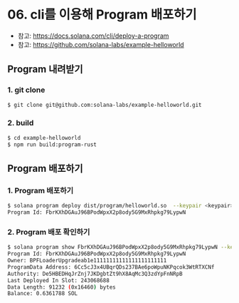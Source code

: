 # 06. cli를 이용해 Program 배포하기

- 참고: https://docs.solana.com/cli/deploy-a-program
- 참고: https://github.com/solana-labs/example-helloworld

## Program 내려받기

### 1. git clone

```bash
$ git clone git@github.com:solana-labs/example-helloworld.git
```

### 2. build

```bash
$ cd example-helloworld
$ npm run build:program-rust
```

## Program 배포하기

### 1. Program 배포하기

```bash
$ solana program deploy dist/program/helloworld.so  --keypair <keypair>
Program Id: FbrKXhDGAuJ96BPodWpxX2p8ody5G9MxRhpkg79LypwN
```

### 2. Program 배포 확인하기

```bash
$ solana program show FbrKXhDGAuJ96BPodWpxX2p8ody5G9MxRhpkg79LypwN --keypair <keypair>
Program Id: FbrKXhDGAuJ96BPodWpxX2p8ody5G9MxRhpkg79LypwN
Owner: BPFLoaderUpgradeab1e11111111111111111111111
ProgramData Address: 6Cc5cJ3x4UBqrQDs237BAe6poWpuNKPqcok3WtRTXCNf
Authority: De5HBEDHqJrZnj7JKDgbtZt9hX8AqMc3Q3zdYpFnNRpB
Last Deployed In Slot: 243068688
Data Length: 91232 (0x16460) bytes
Balance: 0.6361788 SOL
```
